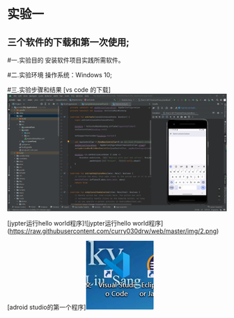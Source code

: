 # 实验一
  
## 三个软件的下载和第一次使用;

#一.实验目的
安装软件项目实践所需软件。

#二.实验环境
操作系统：Windows 10;

#三.实验步骤和结果
[vs code 的下载]![adroid studio的第一个程序](https://raw.githubusercontent.com/curry030drw/web/master/img/1.png)

[jypter运行hello world程序]![jypter运行hello world程序] (https://raw.githubusercontent.com/curry030drw/web/master/img/2.png)

[adroid studio的第一个程序]![vs code 的下载](https://raw.githubusercontent.com/curry030drw/web/master/img/3.png)

  

